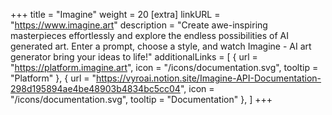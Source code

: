 +++
title = "Imagine"
weight = 20
[extra]
linkURL = "https://www.imagine.art"
description = "Create awe-inspiring masterpieces effortlessly and explore the endless possibilities of AI generated art. Enter a prompt, choose a style, and watch Imagine - AI art generator bring your ideas to life!"
additionalLinks = [
  { url = "https://platform.imagine.art", icon = "/icons/documentation.svg", tooltip = "Platform" },
  { url = "https://vyroai.notion.site/Imagine-API-Documentation-298d195894ae4be48903b4834bc5cc04", icon = "/icons/documentation.svg", tooltip = "Documentation" },
]
+++
